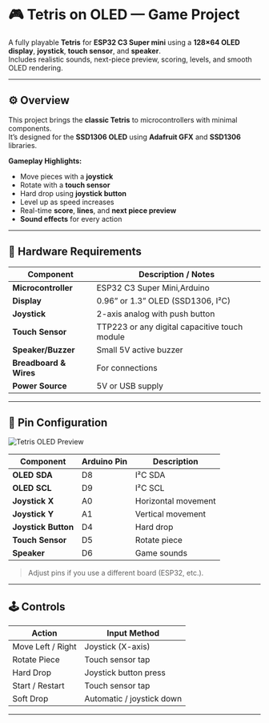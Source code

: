 # 🎮 Tetris on OLED — Game Project

A fully playable **Tetris** for **ESP32 C3 Super mini** using a **128×64 OLED display**, **joystick**, **touch sensor**, and **speaker**.  
Includes realistic sounds, next-piece preview, scoring, levels, and smooth OLED rendering.

---

## ⚙️ Overview

This project brings the **classic Tetris** to microcontrollers with minimal components.  
It’s designed for the **SSD1306 OLED** using **Adafruit GFX** and **SSD1306** libraries.

**Gameplay Highlights:**
- Move pieces with a **joystick**  
- Rotate with a **touch sensor**  
- Hard drop using **joystick button**  
- Level up as speed increases  
- Real-time **score**, **lines**, and **next piece preview**  
- **Sound effects** for every action  

---

## 🧰 Hardware Requirements

| Component            | Description / Notes                              |
|----------------------|--------------------------------------------------|
| **Microcontroller**  | ESP32 C3 Super Mini,Arduino                      |
| **Display**          | 0.96” or 1.3” OLED (SSD1306, I²C)                |
| **Joystick**         | 2-axis analog with push button                   |
| **Touch Sensor**     | TTP223 or any digital capacitive touch module    |
| **Speaker/Buzzer**   | Small 5V active buzzer                           |
| **Breadboard & Wires** | For connections                                |
| **Power Source**     | 5V or USB supply                                 |

---

## 🔌 Pin Configuration

![Tetris OLED Preview]("C:\Users\Hemangi\OneDrive\Desktop\TETRIC_IN_ESP32C3_WITH_0.96OLED\0193881d-69f1-42ac-894c-688cd1ec4c11.jpg")


| Component         | Arduino Pin | Description         |
|-------------------|-------------|---------------------|
| **OLED SDA**      | D8          | I²C SDA             |
| **OLED SCL**      | D9          | I²C SCL             |
| **Joystick X**     | A0          | Horizontal movement |
| **Joystick Y**     | A1          | Vertical movement   |
| **Joystick Button**| D4          | Hard drop           |
| **Touch Sensor**   | D5          | Rotate piece        |
| **Speaker**        | D6          | Game sounds         |

> Adjust pins if you use a different board (ESP32, etc.).

---

## 🕹️ Controls

| Action             | Input Method             |
|--------------------|--------------------------|
| Move Left / Right  | Joystick (X-axis)        |
| Rotate Piece       | Touch sensor tap         |
| Hard Drop          | Joystick button press    |
| Start / Restart    | Touch sensor tap         |
| Soft Drop          | Automatic / joystick down|

---

